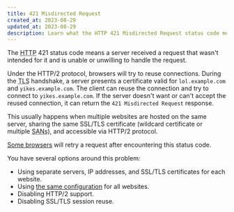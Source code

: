 ```yaml
---
title: 421 Misdirected Request
created_at: 2023-08-29
updated_at: 2023-08-29
description: Learn what the HTTP 421 Misdirected Request status code means, when it happens, and how to work around it.
---
```


The <abbr title="Hypertext Transfer Protocol">HTTP</abbr> 421 status code means a server received a request that wasn't intended for it and is unable or unwilling to handle the request.

Under the HTTP/2 protocol, browsers will try to reuse connections. During the <abbr title="Transport Layer Security">TLS</abbr> handshake, a server presents a certificate valid for `lol.example.com` and `yikes.example.com`. The client can reuse the connection and try to connect to `yikes.example.com`. If the server doesn't want or can't accept the reused connection, it can return the `421 Misdirected Request` response.

This usually happens when multiple websites are hosted on the same server, sharing the same SSL/TLS certificate (wildcard certificate or multiple <abbr title="Subject Alternative Name">SANs</abbr>), and accessible via HTTP/2 protocol.

<a href="https://bugs.chromium.org/p/chromium/issues/detail?id=546991" target="_blank" rel="noopener">Some browsers</a> will retry a request after encountering this status code.

You have several options around this problem:

* Using separate servers, IP addresses, and SSL/TLS certificates for each website.
* Using <a href="https://httpd.apache.org/docs/current/mod/mod_http2.html#misdirected" target="_blank" rel="noopener">the same configuration</a> for all websites.
* Disabling HTTP/2 support.
* Disabling SSL/TLS session reuse.
